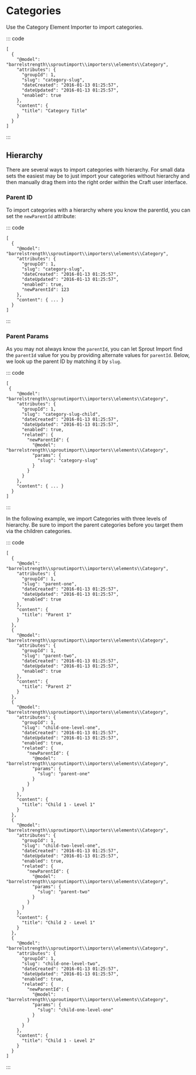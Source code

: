# Categories

Use the Category Element Importer to import categories.

::: code

``` craft3
[
  {
    "@model": "barrelstrength\\sproutimport\\importers\\elements\\Category",
    "attributes": {
      "groupId": 1,
      "slug": "category-slug",
      "dateCreated": "2016-01-13 01:25:57",
      "dateUpdated": "2016-01-13 01:25:57",
      "enabled": true
    },
    "content": {
      "title": "Category Title"
    }
  }
]
```

:::

## Hierarchy

There are several ways to import categories with hierarchy. For small data sets the easiest may be to just import your categories without hierarchy and then manually drag them into the right order within the Craft user interface.

### Parent ID

To import categories with a hierarchy where you know the parentId, you can set the `newParentId` attribute:

::: code


``` craft3
[
  {
    "@model": "barrelstrength\\sproutimport\\importers\\elements\\Category",
    "attributes": {
      "groupId": 1,
      "slug": "category-slug",
      "dateCreated": "2016-01-13 01:25:57",
      "dateUpdated": "2016-01-13 01:25:57",
      "enabled": true,
      "newParentId": 123
    },
    "content": { ... }
  }
]
```

:::

### Parent Params

As you may not always know the `parentId`, you can let Sprout Import find the `parentId` value for you by providing alternate values for `parentId`. Below, we look up the parent ID by matching it by `slug`.

::: code

``` craft3
[  
 {
    "@model": "barrelstrength\\sproutimport\\importers\\elements\\Category",
    "attributes": {
      "groupId": 1,
      "slug": "category-slug-child",
      "dateCreated": "2016-01-13 01:25:57",
      "dateUpdated": "2016-01-13 01:25:57",
      "enabled": true,
      "related": {
        "newParentId": {
          "@model": "barrelstrength\\sproutimport\\importers\\elements\\Category",
          "params": {
            "slug": "category-slug"
          }
        }
      }
    },
    "content": { ... }
  }
]
```

:::

In the following example, we import Categories with three levels of hierarchy. Be sure to import the parent categories before you target them via the children categories.

::: code

``` craft3
[
  {
    "@model": "barrelstrength\\sproutimport\\importers\\elements\\Category",
    "attributes": {
      "groupId": 1,
      "slug": "parent-one",
      "dateCreated": "2016-01-13 01:25:57",
      "dateUpdated": "2016-01-13 01:25:57",
      "enabled": true
    },
    "content": {
      "title": "Parent 1"
    }
  },
  {
    "@model": "barrelstrength\\sproutimport\\importers\\elements\\Category",
    "attributes": {
      "groupId": 1,
      "slug": "parent-two",
      "dateCreated": "2016-01-13 01:25:57",
      "dateUpdated": "2016-01-13 01:25:57",
      "enabled": true
    },
    "content": {
      "title": "Parent 2"
    }
  },
  {
    "@model": "barrelstrength\\sproutimport\\importers\\elements\\Category",
    "attributes": {
      "groupId": 1,
      "slug": "child-one-level-one",
      "dateCreated": "2016-01-13 01:25:57",
      "dateUpdated": "2016-01-13 01:25:57",
      "enabled": true,
      "related": {
        "newParentId": {
          "@model": "barrelstrength\\sproutimport\\importers\\elements\\Category",
          "params": {
            "slug": "parent-one"
          }
        }
      }
    },
    "content": {
      "title": "Child 1 - Level 1"
    }
  },
  {
    "@model": "barrelstrength\\sproutimport\\importers\\elements\\Category",
    "attributes": {
      "groupId": 1,
      "slug": "child-two-level-one",
      "dateCreated": "2016-01-13 01:25:57",
      "dateUpdated": "2016-01-13 01:25:57",
      "enabled": true,
      "related": {
        "newParentId": {
          "@model": "barrelstrength\\sproutimport\\importers\\elements\\Category",
          "params": {
            "slug": "parent-two"
          }
        }
      }
    },
    "content": {
      "title": "Child 2 - Level 1"
    }
  },
  {
    "@model": "barrelstrength\\sproutimport\\importers\\elements\\Category",
    "attributes": {
      "groupId": 1,
      "slug": "child-one-level-two",
      "dateCreated": "2016-01-13 01:25:57",
      "dateUpdated": "2016-01-13 01:25:57",
      "enabled": true,
      "related": {
        "newParentId": {
          "@model": "barrelstrength\\sproutimport\\importers\\elements\\Category",
          "params": {
            "slug": "child-one-level-one"
          }
        }
      }
    },
    "content": {
      "title": "Child 1 - Level 2"
    }
  }
]
```

:::